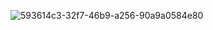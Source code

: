 ![593614c3-32f7-46b9-a256-90a9a0584e80](https://user-images.githubusercontent.com/97980197/160891293-c07c60de-b6d0-4597-bffe-bc1442d9a8c8.png)
